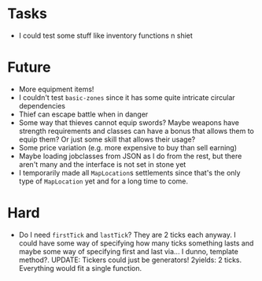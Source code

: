 # Tasks
* I could test some stuff like inventory functions n shiet

# Future
* More equipment items!
* I couldn't test `basic-zones` since it has some quite intricate circular dependencies
* Thief can escape battle when in danger
* Some way that thieves cannot equip swords? Maybe weapons have strength requirements and classes can have a bonus that allows them to equip them? Or just some skill that allows their usage?
* Some price variation (e.g. more expensive to buy than sell earning)
* Maybe loading jobclasses from JSON as I do from the rest, but there aren't many and the interface is not set in stone yet
* I temporarily made all `MapLocation`s settlements since that's the only type of `MapLocation` yet and for a long time to come.

# Hard
* Do I need `firstTick` and `lastTick`? They are 2 ticks each anyway. I could have some way of specifying how many ticks something lasts and maybe some way of specifying first and last via... I dunno, template method?. UPDATE: Tickers could just be generators! 2yields: 2 ticks. Everything would fit a single function.
